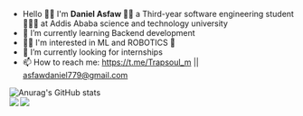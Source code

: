 
-  Hello 👋🏿 I'm <strong> Daniel Asfaw </strong> 👨🏿 a Third-year software engineering student 👨🏿‍💻 at Addis Ababa science and technology university </br>
- 🌱 I’m currently learning Backend development </br>
- 🤌🏿 I'm interested in ML and ROBOTICS 🤖
- 🤔 I’m currently looking for internships </br>
- 📫 How to reach me: https://t.me/Trapsoul_m || asfawdaniel779@gmail.com </br>

![Anurag's GitHub stats](https://github-readme-stats.vercel.app/api?username=ETdan&show_icons=true&theme=radical) </br>
<img align="left" src="https://github-readme-stats.vercel.app/api?username=ETdan&show_icons=true&theme=radical">
<img align="left" src="https://github-readme-stats.vercel.app/api/top-langs/?username=ETdan&layout=compact">
<!-- <img align="right" src="https://github-readme-stats.vercel.app/api/top-langs/?username=anuraghazra&layout=donut"> -->
